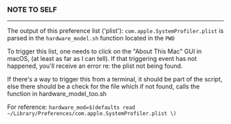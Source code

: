 ### NOTE TO SELF 
---

The output of this preference list ('plist'): 
`com.apple.SystemProfiler.plist` 
is parsed in the `hardware_model.sh` function located in the `PWD`

To trigger this list, one needs to click on the "About This Mac" GUI in macOS,
(at least as far as I can tell). If that triggering event has not happened,
you'll receive an error re: the plist not being found.   

If there's a way to trigger this from a terminal, it should be part of the
script, else there should be a check for the file which if not found, calls the function in hardware_model_too.sh 

For reference:
`hardware_mod=$(defaults read ~/Library/Preferences/com.apple.SystemProfiler.plist \)`
